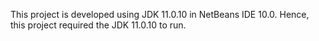 This project is developed using JDK 11.0.10 in NetBeans IDE 10.0. Hence, this project required the JDK 11.0.10 to run.
